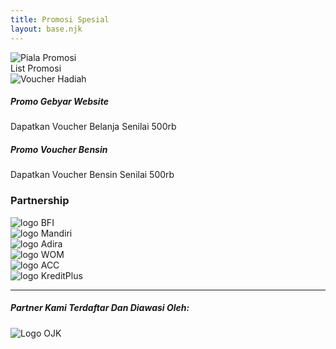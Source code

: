 ```yaml
---
title: Promosi Spesial
layout: base.njk
---
```

<div class="promo-page-wrapper">
  <div class="hero-promosi-final text-center">
      <div class="container">
          <img src="{{ '/assets/img/ilustrasi-piala.png' | url }}" alt="Piala Promosi" class="img-fluid">
      </div>
  </div>

  <div class="list-promosi-final">
      <div class="container">
          <div class="card shadow-lg border-0 promo-container">
              <div class="promo-header">
                  List Promosi
              </div>
              <div class="card-body p-4">
                  <div class="row g-4">
                      <div class="col-lg-4 text-center">
                          <img src="{{ '/assets/img/gift-voucher.jpg' | url }}" class="img-fluid rounded" alt="Voucher Hadiah">
                      </div>
                      <div class="col-lg-8">
                          <div class="card promo-card-item mb-3">
                              <div class="card-body">
                                  <h5 class="fw-bold">Promo Gebyar Website</h5>
                                  <p class="mb-0">Dapatkan Voucher Belanja Senilai 500rb</p>
                              </div>
                          </div>
                          <div class="card promo-card-item">
                              <div class="card-body">
                                  <h5 class="fw-bold">Promo Voucher Bensin</h5>
                                  <p class="mb-0">Dapatkan Voucher Bensin Senilai 500rb</p>
                              </div>
                          </div>
                      </div>
                  </div>
              </div>
          </div>
      </div>
  </div>

  <div class="container py-5 text-center">
      <h3 class="fw-bolder mb-5">Partnership</h3>
      <div class="row align-items-center justify-content-center g-5">
          <div class="col-6 col-sm-4 col-md-2"><img src="{{ '/assets/img/logos/bfi.png' | url }}" class="img-fluid partnership-logo" alt="logo BFI"></div>
          <div class="col-6 col-sm-4 col-md-2"><img src="{{ '/assets/img/logos/mandiri.png' | url }}" class="img-fluid partnership-logo" alt="logo Mandiri"></div>
          <div class="col-6 col-sm-4 col-md-2"><img src="{{ '/assets/img/logos/adira.png' | url }}" class="img-fluid partnership-logo" alt="logo Adira"></div>
          <div class="col-6 col-sm-4 col-md-2"><img src="{{ '/assets/img/logos/wom.png' | url }}" class="img-fluid partnership-logo" alt="logo WOM"></div>
          <div class="col-6 col-sm-4 col-md-2"><img src="{{ '/assets/img/logos/acc.png' | url }}" class="img-fluid partnership-logo" alt="logo ACC"></div>
          <div class="col-6 col-sm-4 col-md-2"><img src="{{ '/assets/img/logos/kreditplus.png' | url }}" class="img-fluid partnership-logo" alt="logo KreditPlus"></div>
      </div>
      <hr class="my-5">
      <h5 class="fw-bold">Partner Kami Terdaftar Dan Diawasi Oleh:</h5>
      <img src="{{ '/assets/img/logos/ojk.png' | url }}" alt="Logo OJK" style="max-height: 80px;" class="mt-3">
  </div>
</div>